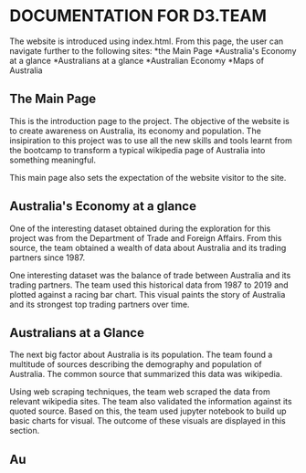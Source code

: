 # DOCUMENTATION FOR D3.TEAM
The website is introduced using index.html. From this page, the user can navigate further to the following sites:
  *the Main Page
  *Australia's Economy at a glance
  *Australians at a glance
  *Australian Economy
  *Maps of Australia

## The Main Page
This is the introduction page to the project. The objective of the website is to create awareness on Australia, its economy and population. The insipiration to this project was to use all the new skills and tools learnt from the bootcamp to transform a typical wikipedia page of Australia into something meaningful. 

This main page also sets the expectation of the website visitor to the site. 

## Australia's Economy at a glance
One of the interesting dataset obtained during the exploration for this project was from the Department of Trade and Foreign Affairs. From this source, the team obtained a wealth of data about Australia and its trading partners since 1987. 

One interesting dataset was the balance of trade between Australia and its trading partners. The team used this historical data from 1987 to 2019 and plotted against a racing bar chart. This visual paints the story of Australia and its strongest top trading partners over time. 

## Australians at a Glance

The next big factor about Australia is its population. The team found a multitude of sources describing the demography and population of Australia. The common source that summarized this data was wikipedia. 

Using web scraping techniques, the team web scraped the data from relevant wikipedia sites. The team also validated the information against its quoted source. Based on this, the team used jupyter notebook to build up basic charts for visual. The outcome of these visuals are displayed in this section. 

## Au




